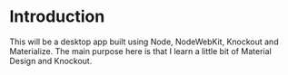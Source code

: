 Introduction
============

  This will be a desktop app built using Node, NodeWebKit, Knockout and Materialize. The main purpose here is that
  I learn a little bit of Material Design and Knockout.